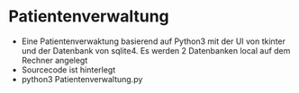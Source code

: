 # Patientenverwaltung
- Eine Patientenverwaktung basierend auf Python3 mit der UI von tkinter und der Datenbank von sqlite4. Es werden 2 Datenbanken local auf dem Rechner angelegt
- Sourcecode ist hinterlegt
- python3 Patientenverwaltung.py
